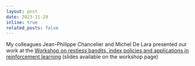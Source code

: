 ```yaml
---
layout: post
date: 2023-11-29
inline: true
related_posts: false
---
```

My colleagues Jean-Philippe Chancelier and Michel De Lara presented our work  at the  <a href="https://gast.gitlabpages.inria.fr/restlessbandit-workshop/">Workshop on restless bandits, index policies and applications in reinforcement learning</a> (slides available on the workshop page)